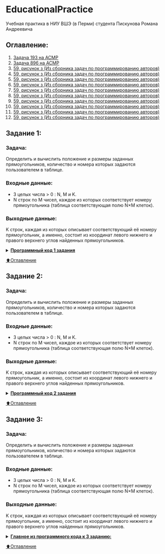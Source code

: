 # EducationalPractice

Учебная практика в НИУ ВШЭ (в Перми) студента Пискунова Романа Андреевича

## Оглавление:
1. [Задача 193 на ACMP](#Задание-1)
2. [Задача 896 на ACMP](#Задание-2)
3. [59, рисунок з (Из сборника задач по программированию авторов)](#Задание-3)
4. [59, рисунок з (Из сборника задач по программированию авторов)](#Задание-4)
5. [59, рисунок з (Из сборника задач по программированию авторов)](#Задание-5)
6. [59, рисунок з (Из сборника задач по программированию авторов)](#Задание-6)
7. [59, рисунок з (Из сборника задач по программированию авторов)](#Задание-7)
8. [59, рисунок з (Из сборника задач по программированию авторов)](#Задание-8)
9. [59, рисунок з (Из сборника задач по программированию авторов)](#Задание-9)
10. [59, рисунок з (Из сборника задач по программированию авторов)](#Задание-10)
11. [59, рисунок з (Из сборника задач по программированию авторов)](#Задание-11)
12. [59, рисунок з (Из сборника задач по программированию авторов)](#Задание-12)

## Задание 1:

### Задача:
Определить и вычислить положение и размеры заданных прямоугольников, количество и номера которых задаются пользователем в таблице.

### Входные данные:
* 3 целых числа > 0 : N, M и K.
* N строк по M чисел, каждое из которых соответствует номеру прямоугольника (таблица соответствующая полю N×M клеток).

### Выходные данные:
K строк, каждая из которых описывает соответствующий её номеру прямоугольник, а именно, состоит из координат левого нижнего и правого верхнего углов найденных прямоугольников.

<details>
    <summary><u><b>Программный код 1 задания</b></u></summary>
    
```C#
using System;
using System.IO;

namespace Task_1 {
    public class Program {
        private static void Main(string[] args) {

            StreamWriter writer = new StreamWriter("OUTPUT.txt");
            StreamReader reader = new StreamReader("INPUT.txt");

            string init = "";
            string[] sett = reader.ReadLine().TrimStart(' ').Split(' ');//первая строка
            while (!reader.EndOfStream) init += (reader.ReadLine() + " ");

            init = init.TrimStart(' ');

            string[] pre = init.Split(' ');

            int n = Convert.ToInt32(sett[0]); // количество строк
            int m = Convert.ToInt32(sett[1]); // количество столбцов
            int k = Convert.ToInt32(sett[2]); // количество прямоугольников

            int[] xmin = new int[256]; // координата x левых нижних углов
            int[] ymin = new int[256]; // координата y левых нижних углов

            int[] xmax = new int[256]; // координата x правых верхних углов
            int[] ymax = new int[256]; // координата y правых верхних углов
            
            for (int i = 1; i <= k; i++){
                xmin[i] = m;
                ymin[i] = n;
            }

            int c = 0;
            int d = 0; // для проверки покрытых прямоугольников
            int count = 0; // количество занятых клеток
            for (int y = n; y >= 1; y--) {
                for (int x = 1; x <= m; x++) {
                    int j = Convert.ToInt32(pre[c]); // значение ячейки в матрице
                    
                    if (j > 0) {
                        d = j;
                        count++;
                        if (x < xmin[j]) xmin[j] = x;
                        if (y < ymin[j]) ymin[j] = y;

                        if (x > xmax[j]) xmax[j] = x;
                        if (y > ymax[j]) ymax[j] = y;
                    }
                    c++;
                }
            }

            for (int i = 1; i <= k; i++) {
                // если это единичная клетка, которая покрывает другую
                if (xmin[i] == m && ymin[i] == n && xmax[i] == 0 && ymax[i] == 0 && count == 1) {
                    writer.WriteLine((xmin[d] - 1) + " " + (ymin[d] - 1) + " " + xmax[d] + " " + ymax[d]);
                } else {
                    writer.WriteLine((xmin[i] - 1) + " " + (ymin[i] - 1) + " " + xmax[i] + " " + ymax[i]);
                }
            }

            writer.Close();
            reader.Close();
        }
    }
}
```
</details>

[:arrow_up:Оглавление](#Оглавление)

## Задание 2:

### Задача:
Определить и вычислить положение и размеры заданных прямоугольников, количество и номера которых задаются пользователем в таблице.

### Входные данные:
* 3 целых числа > 0 : N, M и K.
* N строк по M чисел, каждое из которых соответствует номеру прямоугольника (таблица соответствующая полю N×M клеток).

### Выходные данные:
K строк, каждая из которых описывает соответствующий её номеру прямоугольник, а именно, состоит из координат левого нижнего и правого верхнего углов найденных прямоугольников.

<details>
    <summary><u><b>Программный код 2 задания</b></u></summary>
    
```C#
using System;
using System.IO;

namespace Task_2 {
    public class Program {
        private static void Main(string[] args) {
            StreamReader reader = new StreamReader("INPUT.txt");
            StreamWriter writer = new StreamWriter("OUTPUT.txt");
            
            string[] init = reader.ReadToEnd().Split();
            
            int m = Convert.ToInt32(init[0]);
            int n = Convert.ToInt32(init[1]);
            int r = m + n;
            int p = 0;
            while (n > 0) {
                p = m % n;
                m = n;
                n = p;
            }

            writer.WriteLine(r - m);
            reader.Close();
            writer.Close();
        }
    }
}
```
</details>

[:arrow_up:Оглавление](#Оглавление)

## Задание 3:

### Задача:
Определить и вычислить положение и размеры заданных прямоугольников, количество и номера которых задаются пользователем в таблице.

### Входные данные:
* 3 целых числа > 0 : N, M и K.
* N строк по M чисел, каждое из которых соответствует номеру прямоугольника (таблица соответствующая полю N×M клеток).

### Выходные данные:
K строк, каждая из которых описывает соответствующий её номеру прямоугольник, а именно, состоит из координат левого нижнего и правого верхнего углов найденных прямоугольников.

<details>
    <summary><u><b>Главное из программного кода к 3 заданию:</b></u></summary>
    
    ```C#
        bool y1 = y <= Math.Abs(x);
        bool y2 = x >= -1;
        bool y3 = x <= 1;
        bool y4 = y >= -2;
        if (y1 && y2 && y3 && y4) {
            Console.Write("Точка ");
            Console.ForegroundColor = ConsoleColor.Green;
            Console.Write("входит");
            Console.ResetColor();
            Console.WriteLine(" в заштрихованную область");
        } else {
            Console.Write("Точка ");
            Console.ForegroundColor = ConsoleColor.Red;
            Console.Write("не входит");
            Console.ResetColor();
            Console.WriteLine(" в заштрихованную область");
        }
    ```
</details>

[:arrow_up:Оглавление](#Оглавление)
